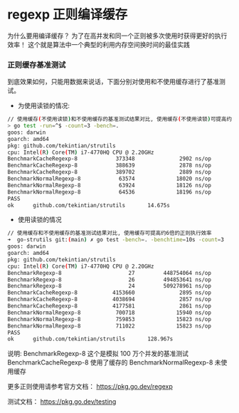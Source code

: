# regexp 正则编译缓存

为什么要用编译缓存？ 为了在高并发和同一个正则被多次使用时获得更好的执行效率！ 这个就是算法中一个典型的利用内存空间换时间的最佳实践

### 正则缓存基准测试

到底效果如何，只能用数据来说话，下面分别对使用和不使用缓存进行了基准测试。

- 为使用读锁的情况:

```sh
// 使用缓存(不使用读锁)和不使用缓存的基准测试结果对比, 使用缓存(不使用读锁)可提高约6.2倍的正则执行效率
> go test -run=^$ -count=3 -bench=.
goos: darwin
goarch: amd64
pkg: github.com/tekintian/strutils
cpu: Intel(R) Core(TM) i7-4770HQ CPU @ 2.20GHz
BenchmarkCacheRegexp-8            373348              2902 ns/op
BenchmarkCacheRegexp-8            388639              2878 ns/op
BenchmarkCacheRegexp-8            389702              2889 ns/op
BenchmarkNormalRegexp-8            63574             18020 ns/op
BenchmarkNormalRegexp-8            63924             18126 ns/op
BenchmarkNormalRegexp-8            64536             18196 ns/op
PASS
ok      github.com/tekintian/strutils       14.675s
```

- 使用读锁的情况

```sh
// 使用缓存和不使用缓存的基准测试结果对比, 使用缓存可提高约6倍的正则执行效率
➜  go-strutils git:(main) ✗ go test -bench=. -benchtime=10s -count=3
goos: darwin
goarch: amd64
pkg: github.com/tekintian/strutils
cpu: Intel(R) Core(TM) i7-4770HQ CPU @ 2.20GHz
BenchmarkRegexp-8                     27         448754064 ns/op
BenchmarkRegexp-8                     26         494853641 ns/op
BenchmarkRegexp-8                     24         509278961 ns/op
BenchmarkCacheRegexp-8           4153660              2895 ns/op
BenchmarkCacheRegexp-8           4038694              2857 ns/op
BenchmarkCacheRegexp-8           4177581              2861 ns/op
BenchmarkNormalRegexp-8           700718             15940 ns/op
BenchmarkNormalRegexp-8           759853             15823 ns/op
BenchmarkNormalRegexp-8           711022             15823 ns/op
PASS
ok      github.com/tekintian/strutils       128.967s
```

说明:
BenchmarkRegexp-8 这个是模拟 100 万个并发的基准测试
BenchmarkCacheRegexp-8 使用了缓存的
BenchmarkNormalRegexp-8 未使用缓存

更多正则使用请参考官方文档： https://pkg.go.dev/regexp

测试文档： https://pkg.go.dev/testing
